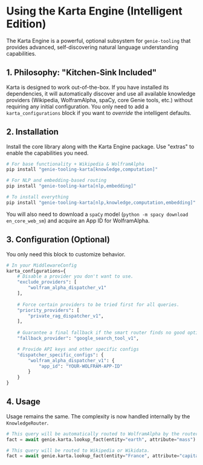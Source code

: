 # Using the Karta Engine (Intelligent Edition)

The Karta Engine is a powerful, optional subsystem for `genie-tooling` that provides advanced, self-discovering natural language understanding capabilities.

## 1. Philosophy: "Kitchen-Sink Included"

Karta is designed to work out-of-the-box. If you have installed its dependencies, it will automatically discover and use all available knowledge providers (Wikipedia, WolframAlpha, spaCy, core Genie tools, etc.) without requiring any initial configuration. You only need to add a `karta_configurations` block if you want to *override* the intelligent defaults.

## 2. Installation

Install the core library along with the Karta Engine package. Use "extras" to enable the capabilities you need.

```bash
# For base functionality + Wikipedia & WolframAlpha
pip install "genie-tooling-karta[knowledge,computation]"

# For NLP and embedding-based routing
pip install "genie-tooling-karta[nlp,embedding]"

# To install everything
pip install "genie-tooling-karta[nlp,knowledge,computation,embedding]"
```

You will also need to download a `spaCy` model (`python -m spacy download en_core_web_sm`) and acquire an App ID for WolframAlpha.

## 3. Configuration (Optional)

You only need this block to customize behavior.

```python
# In your MiddlewareConfig
karta_configurations={
    # Disable a provider you don't want to use.
    "exclude_providers": [
        "wolfram_alpha_dispatcher_v1"
    ],
    
    # Force certain providers to be tried first for all queries.
    "priority_providers": [
        "private_rag_dispatcher_v1",
    ],
    
    # Guarantee a final fallback if the smart router finds no good options.
    "fallback_provider": "google_search_tool_v1",

    # Provide API keys and other specific configs
    "dispatcher_specific_configs": {
        "wolfram_alpha_dispatcher_v1": {
            "app_id": "YOUR-WOLFRAM-APP-ID"
        }
    }
}
```

## 4. Usage

Usage remains the same. The complexity is now handled internally by the `KnowledgeRouter`.

```python
# This query will be automatically routed to WolframAlpha by the router.
fact = await genie.karta.lookup_fact(entity="earth", attribute="mass")

# This query will be routed to Wikipedia or Wikidata.
fact = await genie.karta.lookup_fact(entity="France", attribute="capital")
```
